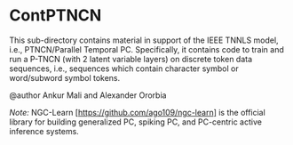 # ContPTNCN
This sub-directory contains material in support of the IEEE TNNLS model, i.e., PTNCN/Parallel Temporal PC.
Specifically, it contains code to train and run a P-TNCN (with 2 latent variable layers) on discrete
token data sequences, i.e., sequences which contain character symbol or word/subword symbol tokens.

@author Ankur Mali and Alexander Ororbia

<i>Note:</i> NGC-Learn [https://github.com/ago109/ngc-learn]  is the official library for building generalized PC, spiking PC, and PC-centric active inference systems.
